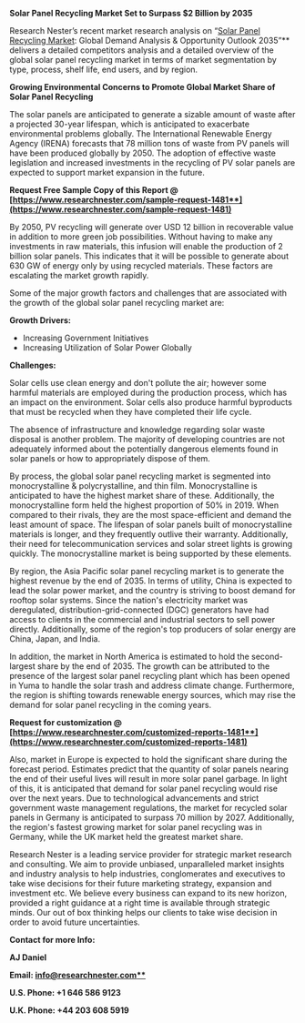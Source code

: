 ﻿**Solar Panel Recycling Market Set to Surpass $2 Billion by 2035**

Research Nester’s recent market research analysis on “[Solar Panel Recycling Market](https://www.researchnester.com/reports/global-solar-panel-recycling-market/1481): Global Demand Analysis & Opportunity Outlook 2035”** delivers a detailed competitors analysis and a detailed overview of the global solar panel recycling market in terms of market segmentation by type, process, shelf life, end users, and by region. 

**Growing Environmental Concerns to Promote Global Market Share of Solar Panel Recycling**

The solar panels are anticipated to generate a sizable amount of waste after a projected 30-year lifespan, which is anticipated to exacerbate environmental problems globally. The International Renewable Energy Agency (IRENA) forecasts that 78 million tons of waste from PV panels will have been produced globally by 2050. The adoption of effective waste legislation and increased investments in the recycling of PV solar panels are expected to support market expansion in the future.

**Request Free Sample Copy of this Report @ [https://www.researchnester.com/sample-request-1481**](https://www.researchnester.com/sample-request-1481)**

By 2050, PV recycling will generate over USD 12 billion in recoverable value in addition to more green job possibilities. Without having to make any investments in raw materials, this infusion will enable the production of 2 billion solar panels. This indicates that it will be possible to generate about 630 GW of energy only by using recycled materials. These factors are escalating the market growth rapidly. 

Some of the major growth factors and challenges that are associated with the growth of the global solar panel recycling market are:

**Growth Drivers:**

- Increasing Government Initiatives
- Increasing Utilization of Solar Power Globally 

**Challenges:**

Solar cells use clean energy and don't pollute the air; however some harmful materials are employed during the production process, which has an impact on the environment. Solar cells also produce harmful byproducts that must be recycled when they have completed their life cycle.

The absence of infrastructure and knowledge regarding solar waste disposal is another problem. The majority of developing countries are not adequately informed about the potentially dangerous elements found in solar panels or how to appropriately dispose of them.

By process, the global solar panel recycling market is segmented into monocrystalline & polycrystalline, and thin film. Monocrystalline is anticipated to have the highest market share of these. Additionally, the monocrystalline form held the highest proportion of 50% in 2019. When compared to their rivals, they are the most space-efficient and demand the least amount of space. The lifespan of solar panels built of monocrystalline materials is longer, and they frequently outlive their warranty. Additionally, their need for telecommunication services and solar street lights is growing quickly. The monocrystalline market is being supported by these elements.

By region, the Asia Pacific solar panel recycling market is to generate the highest revenue by the end of 2035. In terms of utility, China is expected to lead the solar power market, and the country is striving to boost demand for rooftop solar systems. Since the nation's electricity market was deregulated, distribution-grid-connected (DGC) generators have had access to clients in the commercial and industrial sectors to sell power directly. Additionally, some of the region's top producers of solar energy are China, Japan, and India.  

In addition, the market in North America is estimated to hold the second-largest share by the end of 2035. The growth can be attributed to the presence of the largest solar panel recycling plant which has been opened in Yuma to handle the solar trash and address climate change. Furthermore, the region is shifting towards renewable energy sources, which may rise the demand for solar panel recycling in the coming years.

**Request for customization @ [https://www.researchnester.com/customized-reports-1481**](https://www.researchnester.com/customized-reports-1481)**

Also, market in Europe is expected to hold the significant share during the forecast period. Estimates predict that the quantity of solar panels nearing the end of their useful lives will result in more solar panel garbage. In light of this, it is anticipated that demand for solar panel recycling would rise over the next years. Due to technological advancements and strict government waste management regulations, the market for recycled solar panels in Germany is anticipated to surpass 70 million by 2027. Additionally, the region's fastest growing market for solar panel recycling was in Germany, while the UK market held the greatest market share.

Research Nester is a leading service provider for strategic market research and consulting. We aim to provide unbiased, unparalleled market insights and industry analysis to help industries, conglomerates and executives to take wise decisions for their future marketing strategy, expansion and investment etc. We believe every business can expand to its new horizon, provided a right guidance at a right time is available through strategic minds. Our out of box thinking helps our clients to take wise decision in order to avoid future uncertainties.

**Contact for more Info:**

**AJ Daniel**

**Email: [info@researchnester.com**](mailto:info@researchnester.com)**

**U.S. Phone: +1 646 586 9123** 

**U.K. Phone: +44 203 608 5919**
